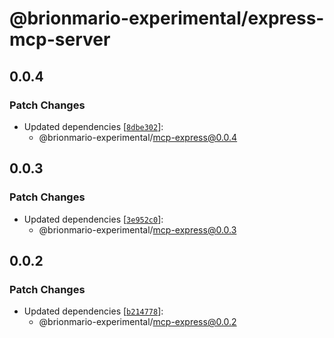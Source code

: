 # @brionmario-experimental/express-mcp-server

## 0.0.4

### Patch Changes

- Updated dependencies
  [[`8dbe302`](https://github.com/brionmario/mcp-node/commit/8dbe30202ba186bebc2626195c421a9a369a2bb5)]:
  - @brionmario-experimental/mcp-express@0.0.4

## 0.0.3

### Patch Changes

- Updated dependencies
  [[`3e952c0`](https://github.com/brionmario/mcp-node/commit/3e952c0bfb9da069f2193621d963e76bb54873af)]:
  - @brionmario-experimental/mcp-express@0.0.3

## 0.0.2

### Patch Changes

- Updated dependencies
  [[`b214778`](https://github.com/brionmario/mcp-node/commit/b214778637b99242e6269f0c53ef1a9760030971)]:
  - @brionmario-experimental/mcp-express@0.0.2
